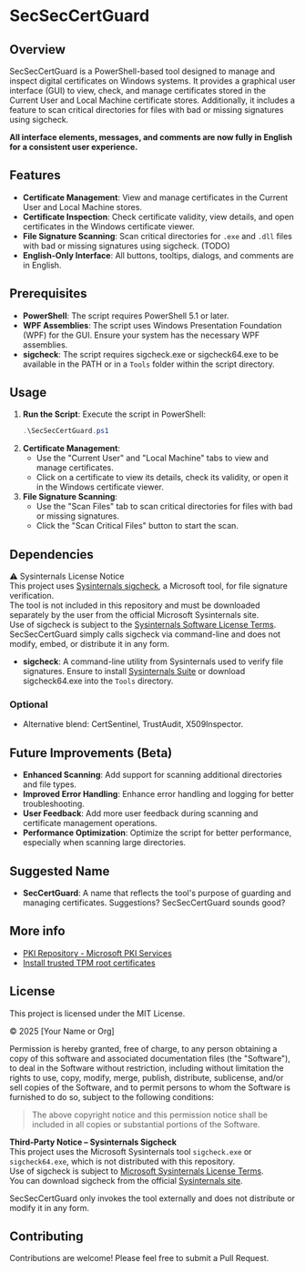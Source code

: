 # SecSecCertGuard

## Overview
SecSecCertGuard is a PowerShell-based tool designed to manage and inspect digital certificates on Windows systems. It provides a graphical user interface (GUI) to view, check, and manage certificates stored in the Current User and Local Machine certificate stores. Additionally, it includes a feature to scan critical directories for files with bad or missing signatures using sigcheck.

**All interface elements, messages, and comments are now fully in English for a consistent user experience.**

## Features
- **Certificate Management**: View and manage certificates in the Current User and Local Machine stores.
- **Certificate Inspection**: Check certificate validity, view details, and open certificates in the Windows certificate viewer.
- **File Signature Scanning**: Scan critical directories for `.exe` and `.dll` files with bad or missing signatures using sigcheck. (TODO)
- **English-Only Interface**: All buttons, tooltips, dialogs, and comments are in English.

## Prerequisites
- **PowerShell**: The script requires PowerShell 5.1 or later.
- **WPF Assemblies**: The script uses Windows Presentation Foundation (WPF) for the GUI. Ensure your system has the necessary WPF assemblies.
- **sigcheck**: The script requires sigcheck.exe or sigcheck64.exe to be available in the PATH or in a `Tools` folder within the script directory.

## Usage
1. **Run the Script**: Execute the script in PowerShell:
   ```powershell
   .\SecSecCertGuard.ps1
   ```
2. **Certificate Management**:
   - Use the "Current User" and "Local Machine" tabs to view and manage certificates.
   - Click on a certificate to view its details, check its validity, or open it in the Windows certificate viewer.
3. **File Signature Scanning**:
   - Use the "Scan Files" tab to scan critical directories for files with bad or missing signatures.
   - Click the "Scan Critical Files" button to start the scan.

## Dependencies
⚠️ Sysinternals License Notice  
This project uses [Sysinternals sigcheck](https://learn.microsoft.com/en-us/sysinternals/downloads/sigcheck), a Microsoft tool, for file signature verification.  
The tool is not included in this repository and must be downloaded separately by the user from the official Microsoft Sysinternals site.  
Use of sigcheck is subject to the [Sysinternals Software License Terms](https://learn.microsoft.com/en-us/sysinternals/license-terms).  
SecSecCertGuard simply calls sigcheck via command-line and does not modify, embed, or distribute it in any form.
- **sigcheck**: A command-line utility from Sysinternals used to verify file signatures. Ensure to install [Sysinternals Suite](https://apps.microsoft.com/detail/9p7knl5rwt25) or download sigcheck64.exe into the `Tools` directory.

### Optional
- Alternative blend: CertSentinel, TrustAudit, X509Inspector.

## Future Improvements (Beta)
- **Enhanced Scanning**: Add support for scanning additional directories and file types.
- **Improved Error Handling**: Enhance error handling and logging for better troubleshooting.
- **User Feedback**: Add more user feedback during scanning and certificate management operations.
- **Performance Optimization**: Optimize the script for better performance, especially when scanning large directories.

## Suggested Name
- **SecCertGuard**: A name that reflects the tool's purpose of guarding and managing certificates. Suggestions? SecSecCertGuard sounds good?

## More info
- [PKI Repository - Microsoft PKI Services](https://learn.microsoft.com/en-us/windows-server/security/guarded-fabric-shielded-vm/guarded-fabric-install-trusted-tpm-root-certificates)
- [Install trusted TPM root certificates](https://www.microsoft.com/pkiops/docs/repository.htm)

## License

This project is licensed under the MIT License.

© 2025 [Your Name or Org]

Permission is hereby granted, free of charge, to any person obtaining a copy of this software and associated documentation files (the "Software"), to deal in the Software without restriction, including without limitation the rights to use, copy, modify, merge, publish, distribute, sublicense, and/or sell copies of the Software, and to permit persons to whom the Software is furnished to do so, subject to the following conditions:

> The above copyright notice and this permission notice shall be included in all copies or substantial portions of the Software.

**Third-Party Notice – Sysinternals Sigcheck**  
This project uses the Microsoft Sysinternals tool `sigcheck.exe` or `sigcheck64.exe`, which is not distributed with this repository.  
Use of sigcheck is subject to [Microsoft Sysinternals License Terms](https://learn.microsoft.com/en-us/sysinternals/license-terms).  
You can download sigcheck from the official [Sysinternals site](https://learn.microsoft.com/en-us/sysinternals/downloads/sigcheck).

SecSecCertGuard only invokes the tool externally and does not distribute or modify it in any form.

## Contributing
Contributions are welcome! Please feel free to submit a Pull Request.

